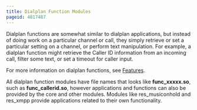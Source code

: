 ```yaml
---
title: Dialplan Function Modules
pageid: 4817487
---
```


Dialplan functions are somewhat similar to dialplan applications, but instead of doing work on a particular channel or call, they simply retrieve or set a particular setting on a channel, or perform text manipulation. For example, a dialplan function might retrieve the Caller ID information from an incoming call, filter some text, or set a timeout for caller input.

For more information on dialplan functions, see [Features](/Configuration/Features).

All dialplan function modules have file names that looks like **func_xxxxx.so**, such as **func_callerid.so**, however applications and functions can also be provided by the core and other modules. Modules like res_musiconhold and res_xmpp provide applications related to their own functionality.

